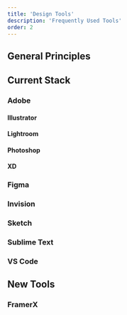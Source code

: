 ```yaml
---
title: 'Design Tools'
description: 'Frequently Used Tools'
order: 2
---
```


## General Principles

## Current Stack

### Adobe

#### Illustrator

#### Lightroom

#### Photoshop

#### XD

### Figma

### Invision

### Sketch

### Sublime Text

### VS Code

## New Tools

### FramerX

